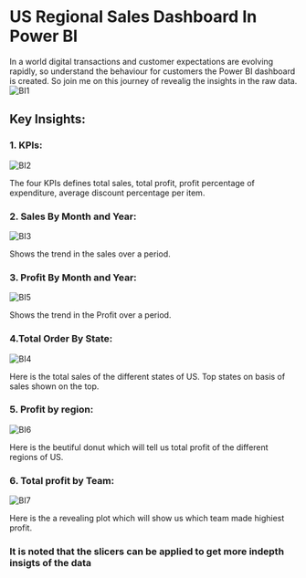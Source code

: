 # US Regional Sales Dashboard In Power BI

In a world digital transactions and customer expectations are evolving rapidly, so understand the behaviour for customers the Power BI dashboard is created. So join me on this journey of revealig the insights in the raw data.
![BI1](https://github.com/shreeganesha2001/Items-Sales-Power-BI-Dashboard/assets/136672046/21ac19e1-c891-41f1-84ef-ace52477b31c)


## Key Insights:
### 1. KPIs:
![BI2](https://github.com/shreeganesha2001/Items-Sales-Power-BI-Dashboard/assets/136672046/035ecee8-29ed-4c3a-adfd-dd998c2e3ce8)

The four KPIs defines total sales, total profit, profit percentage of expenditure, average discount percentage per item.

### 2. Sales By Month and Year:
![BI3](https://github.com/shreeganesha2001/Items-Sales-Power-BI-Dashboard/assets/136672046/2759909b-880d-4db1-b304-b98d279cab25)

Shows the trend in the sales over a period.

### 3. Profit By Month and Year:
![BI5](https://github.com/shreeganesha2001/Items-Sales-Power-BI-Dashboard/assets/136672046/126c4203-b17e-4bbf-9095-7dea2ac57723)

Shows the trend in the Profit over a period.

### 4.Total Order By State:
![BI4](https://github.com/shreeganesha2001/Items-Sales-Power-BI-Dashboard/assets/136672046/fb1228e6-eaa2-4aa3-ba03-8c28bdac649e)

Here is the total sales of the different states of US. Top states on basis of sales shown on the top.

### 5. Profit by region:
![BI6](https://github.com/shreeganesha2001/Items-Sales-Power-BI-Dashboard/assets/136672046/e8e72278-80ce-40cb-bc1e-c78ebaedff06)

Here is the beutiful donut which will tell us total profit of the different regions of US.

### 6. Total profit by Team:
![BI7](https://github.com/shreeganesha2001/Items-Sales-Power-BI-Dashboard/assets/136672046/549e57f1-ba7e-401f-b7e1-06c9f237955e)

Here is the a revealing plot which will show us which team made highiest profit.

### It is noted that the slicers can be applied to get more indepth insigts of the data
